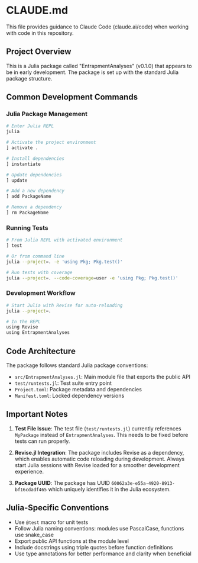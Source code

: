 # CLAUDE.md

This file provides guidance to Claude Code (claude.ai/code) when working with code in this repository.

## Project Overview

This is a Julia package called "EntrapmentAnalyses" (v0.1.0) that appears to be in early development. The package is set up with the standard Julia package structure.

## Common Development Commands

### Julia Package Management
```bash
# Enter Julia REPL
julia

# Activate the project environment
] activate .

# Install dependencies
] instantiate

# Update dependencies
] update

# Add a new dependency
] add PackageName

# Remove a dependency
] rm PackageName
```

### Running Tests
```bash
# From Julia REPL with activated environment
] test

# Or from command line
julia --project=. -e 'using Pkg; Pkg.test()'

# Run tests with coverage
julia --project=. --code-coverage=user -e 'using Pkg; Pkg.test()'
```

### Development Workflow
```bash
# Start Julia with Revise for auto-reloading
julia --project=.

# In the REPL
using Revise
using EntrapmentAnalyses
```

## Code Architecture

The package follows standard Julia package conventions:

- `src/EntrapmentAnalyses.jl`: Main module file that exports the public API
- `test/runtests.jl`: Test suite entry point
- `Project.toml`: Package metadata and dependencies
- `Manifest.toml`: Locked dependency versions

## Important Notes

1. **Test File Issue**: The test file (`test/runtests.jl`) currently references `MyPackage` instead of `EntrapmentAnalyses`. This needs to be fixed before tests can run properly.

2. **Revise.jl Integration**: The package includes Revise as a dependency, which enables automatic code reloading during development. Always start Julia sessions with Revise loaded for a smoother development experience.

3. **Package UUID**: The package has UUID `60062a3e-e55a-4920-8913-bf16cdadf465` which uniquely identifies it in the Julia ecosystem.

## Julia-Specific Conventions

- Use `@test` macro for unit tests
- Follow Julia naming conventions: modules use PascalCase, functions use snake_case
- Export public API functions at the module level
- Include docstrings using triple quotes before function definitions
- Use type annotations for better performance and clarity when beneficial